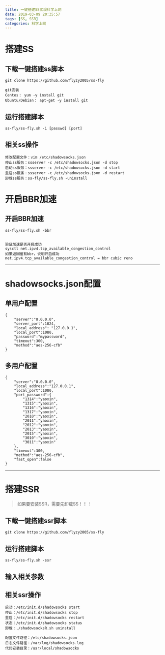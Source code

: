 ```yaml
---
title: 一键搭建SS实现科学上网
date: 2019-03-09 20:35:57
tags: [SS, SSR]
categories: 科学上网
---
```

<!-- toc -->

# 搭建SS
## 下载一键搭建ss脚本
```
git clone https://github.com/flyzy2005/ss-fly

git安装
Centos： yum -y install git
Ubuntu/Debian： apt-get -y install git
```
<!--More-->
## 运行搭建脚本
```
ss-fly/ss-fly.sh -i [passwd] [port]
```
## 相关ss操作
```
修改配置文件：vim /etc/shadowsocks.json
停止ss服务：ssserver -c /etc/shadowsocks.json -d stop
启动ss服务：ssserver -c /etc/shadowsocks.json -d start
重启ss服务：ssserver -c /etc/shadowsocks.json -d restart
卸载ss服务：ss-fly/ss-fly.sh -uninstall
```
# 开启BBR加速
## 开启BBR加速
```
ss-fly/ss-fly.sh -bbr


验证加速是否开启成功
sysctl net.ipv4.tcp_available_congestion_control
如果返回值有bbr，说明开启成功
net.ipv4.tcp_available_congestion_control = bbr cubic reno
```

---
# shadowsocks.json配置
## 单用户配置
```
{
    "server":"0.0.0.0",
    "server_port":1024,
    "local_address": "127.0.0.1",
    "local_port":1080,
    "password":"mypassword",
    "timeout":300,
    "method":"aes-256-cfb"
}
```
## 多用户配置
```
{
    "server":"0.0.0.0",
    "local_address":"127.0.0.1",
    "local_port":1080,
    "port_password":{
        "1314":"yaoxin",
    	"1315":"yaoxin",
    	"1316":"yaoxin",
    	"1317":"yaoxin",
    	"2010":"yaoxin",
    	"2011":"yaoxin",
    	"2012":"yaoxin",
    	"2013":"yaoxin",
    	"2015":"yaoxin",
    	"3010":"yaoxin",
    	"3011":"yaoxin"
    },
    "timeout":300,
    "method":"aes-256-cfb",
    "fast_open":false
}
```
---

# 搭建SSR
> 如果要安装SSR，需要先卸载SS！！！

## 下载一键搭建ssr脚本
```
git clone https://github.com/flyzy2005/ss-fly
```
## 运行搭建脚本
```
ss-fly/ss-fly.sh -ssr
```
## 输入相关参数
## 相关ssr操作
```
启动：/etc/init.d/shadowsocks start
停止：/etc/init.d/shadowsocks stop
重启：/etc/init.d/shadowsocks restart
状态：/etc/init.d/shadowsocks status
卸载：./shadowsocksR.sh uninstall
 
配置文件路径：/etc/shadowsocks.json
日志文件路径：/var/log/shadowsocks.log
代码安装目录：/usr/local/shadowsocks
```


